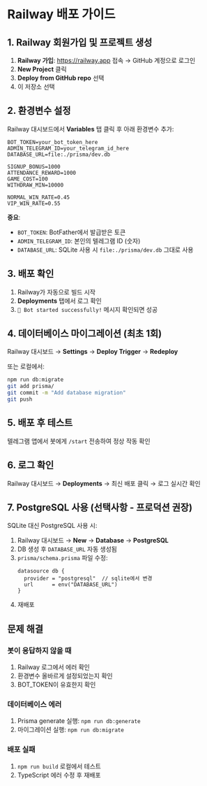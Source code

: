 # Railway 배포 가이드

## 1. Railway 회원가입 및 프로젝트 생성

1. **Railway 가입**: https://railway.app 접속 → GitHub 계정으로 로그인
2. **New Project** 클릭
3. **Deploy from GitHub repo** 선택
4. 이 저장소 선택

## 2. 환경변수 설정

Railway 대시보드에서 **Variables** 탭 클릭 후 아래 환경변수 추가:

```
BOT_TOKEN=your_bot_token_here
ADMIN_TELEGRAM_ID=your_telegram_id_here
DATABASE_URL=file:./prisma/dev.db

SIGNUP_BONUS=1000
ATTENDANCE_REWARD=1000
GAME_COST=100
WITHDRAW_MIN=10000

NORMAL_WIN_RATE=0.45
VIP_WIN_RATE=0.55
```

**중요**:
- `BOT_TOKEN`: BotFather에서 발급받은 토큰
- `ADMIN_TELEGRAM_ID`: 본인의 텔레그램 ID (숫자)
- `DATABASE_URL`: SQLite 사용 시 `file:./prisma/dev.db` 그대로 사용

## 3. 배포 확인

1. Railway가 자동으로 빌드 시작
2. **Deployments** 탭에서 로그 확인
3. `🤖 Bot started successfully!` 메시지 확인되면 성공

## 4. 데이터베이스 마이그레이션 (최초 1회)

Railway 대시보드 → **Settings** → **Deploy Trigger** → **Redeploy**

또는 로컬에서:
```bash
npm run db:migrate
git add prisma/
git commit -m "Add database migration"
git push
```

## 5. 배포 후 테스트

텔레그램 앱에서 봇에게 `/start` 전송하여 정상 작동 확인

## 6. 로그 확인

Railway 대시보드 → **Deployments** → 최신 배포 클릭 → 로그 실시간 확인

## 7. PostgreSQL 사용 (선택사항 - 프로덕션 권장)

SQLite 대신 PostgreSQL 사용 시:

1. Railway 대시보드 → **New** → **Database** → **PostgreSQL**
2. DB 생성 후 `DATABASE_URL` 자동 생성됨
3. `prisma/schema.prisma` 파일 수정:
   ```prisma
   datasource db {
     provider = "postgresql"  // sqlite에서 변경
     url      = env("DATABASE_URL")
   }
   ```
4. 재배포

## 문제 해결

### 봇이 응답하지 않을 때
1. Railway 로그에서 에러 확인
2. 환경변수 올바르게 설정되었는지 확인
3. BOT_TOKEN이 유효한지 확인

### 데이터베이스 에러
1. Prisma generate 실행: `npm run db:generate`
2. 마이그레이션 실행: `npm run db:migrate`

### 배포 실패
1. `npm run build` 로컬에서 테스트
2. TypeScript 에러 수정 후 재배포